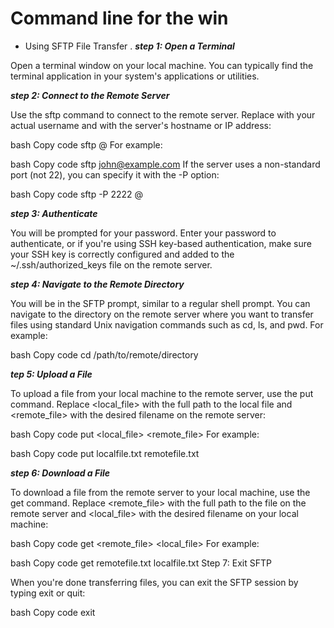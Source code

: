 # Command line for the win
* Using SFTP File Transfer .
***step 1: Open a Terminal***

Open a terminal window on your local machine. You can typically find the terminal application in your system's applications or utilities.

***step 2: Connect to the Remote Server***

Use the sftp command to connect to the remote server. Replace <username> with your actual username and <hostname> with the server's hostname or IP address:

bash
Copy code
sftp <username>@<hostname>
For example:

bash
Copy code
sftp john@example.com
If the server uses a non-standard port (not 22), you can specify it with the -P option:

bash
Copy code
sftp -P 2222 <username>@<hostname>

***step 3: Authenticate***

You will be prompted for your password. Enter your password to authenticate, or if you're using SSH key-based authentication, make sure your SSH key is correctly configured and added to the ~/.ssh/authorized_keys file on the remote server.

***step 4: Navigate to the Remote Directory***

You will be in the SFTP prompt, similar to a regular shell prompt. You can navigate to the directory on the remote server where you want to transfer files using standard Unix navigation commands such as cd, ls, and pwd. For example:

bash
Copy code
cd /path/to/remote/directory

***tep 5: Upload a File***

To upload a file from your local machine to the remote server, use the put command. Replace <local_file> with the full path to the local file and <remote_file> with the desired filename on the remote server:

bash
Copy code
put <local_file> <remote_file>
For example:

bash
Copy code
put localfile.txt remotefile.txt

***step 6: Download a File***

To download a file from the remote server to your local machine, use the get command. Replace <remote_file> with the full path to the file on the remote server and <local_file> with the desired filename on your local machine:

bash
Copy code
get <remote_file> <local_file>
For example:

bash
Copy code
get remotefile.txt localfile.txt
Step 7: Exit SFTP

When you're done transferring files, you can exit the SFTP session by typing exit or quit:

bash
Copy code
exit
